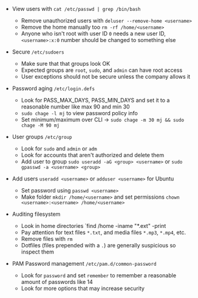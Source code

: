 - View users with `cat /etc/passwd | grep /bin/bash`
    - Remove unauthorized users with `deluser --remove-home <username>`
    - Remove the home manually too `rm -rf /home/<username>`
    - Anyone who isn't root with user ID `0` needs a new user ID, `<username>:x:0` number should be changed to something else
 
- Secure `/etc/sudoers`
    - Make sure that that groups look OK
    - Expected groups are `root`, `sudo`, and `admin` can have root access
    - User exceptions should not be secure unless the company allows it
 
- Password aging `/etc/login.defs` 
    - Look for PASS_MAX_DAYS, PASS_MIN_DAYS and set it to a reasonable number like max 90 and min 30
    - `sudo chage -l mj` to view password policy info
    - Set minimum/maximum over CLI -> `sudo chage -m 30 mj && sudo chage -M 90 mj`

- User groups `/etc/group`
    - Look for `sudo` and `admin` or `adm`
    - Look for accounts that aren't authorized and delete them
    - Add user to group `sudo useradd -aG <group> <username>` or `sudo gpasswd -a <username> <group>`
 
- Add users `useradd <username>` or `adduser <username>` for Ubuntu
    - Set password using `passwd <username>`
    - Make folder `mkdir /home/<username>` and set permissions `chown <username>:<username> /home/<username>`

- Auditing filesystem
    - Look in home directories `find /home -iname "*.ext" -print
    - Pay attention for text files `*.txt`, and media files `*.mp3`, `*.mp4`, etc.
    - Remove files with `rm`
    - Dotfiles (files prepended with a `.`) are generally suspicious so inspect them

- PAM Password management `/etc/pam.d/common-password`
    - Look for `password` and set `remember` to remember a reasonable amount of passwords like 14
    - Look for more options that may increase security
